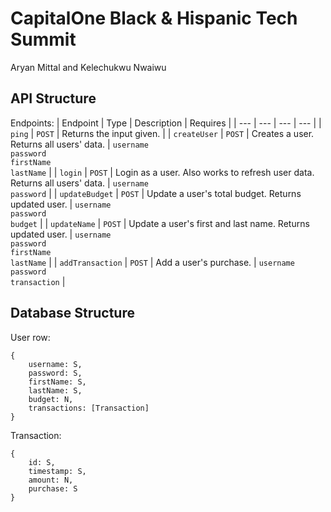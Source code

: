 # CapitalOne Black & Hispanic Tech Summit

Aryan Mittal and Kelechukwu Nwaiwu

## API Structure

Endpoints:
| Endpoint | Type | Description | Requires |
| --- | --- | --- | --- |
| ```ping``` | ```POST``` | Returns the input given. |
| ```createUser``` | ```POST``` | Creates a user. Returns all users' data. | ```username```<br />```password```<br />```firstName```<br />```lastName``` |
| ```login``` | ```POST``` | Login as a user. Also works to refresh user data. Returns all users' data. | ```username```<br />```password``` |
| ```updateBudget``` | ```POST``` | Update a user's total budget. Returns updated user. | ```username```<br />```password```<br />```budget``` |
| ```updateName``` | ```POST``` | Update a user's first and last name. Returns updated user. | ```username```<br />```password```<br />```firstName```<br />```lastName``` |
| ```addTransaction``` | ```POST``` | Add a user's purchase. | ```username```<br />```password```<br />```transaction``` |

## Database Structure

User row:
```
{
    username: S,
    password: S,
    firstName: S,
    lastName: S,
    budget: N,
    transactions: [Transaction]
}
```

Transaction:
```
{
    id: S,
    timestamp: S,
    amount: N,
    purchase: S
}
```